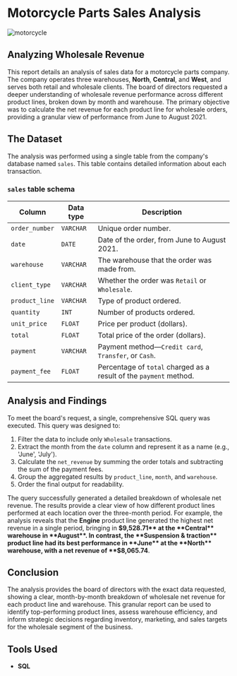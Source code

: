 # Motorcycle Parts Sales Analysis

![motorcycle](https://github.com/user-attachments/assets/4923eae3-9484-487a-8b0c-97ded8f8aa45)

## Analyzing Wholesale Revenue

This report details an analysis of sales data for a motorcycle parts company. The company operates three warehouses, **North**, **Central**, and **West**, and serves both retail and wholesale clients. The board of directors requested a deeper understanding of wholesale revenue performance across different product lines, broken down by month and warehouse.
The primary objective was to calculate the net revenue for each product line for wholesale orders, providing a granular view of performance from June to August 2021.

## The Dataset

The analysis was performed using a single table from the company's database named `sales`. This table contains detailed information about each transaction.

### `sales` table schema

| Column | Data type | Description |
|---|---|---|
| `order_number` | `VARCHAR` | Unique order number. |
| `date` | `DATE` | Date of the order, from June to August 2021. |
| `warehouse` | `VARCHAR` | The warehouse that the order was made from. |
| `client_type` | `VARCHAR` | Whether the order was `Retail` or `Wholesale`. |
| `product_line` | `VARCHAR` | Type of product ordered. |
| `quantity` | `INT` | Number of products ordered. |
| `unit_price` | `FLOAT` | Price per product (dollars). |
| `total` | `FLOAT` | Total price of the order (dollars). |
| `payment` | `VARCHAR` | Payment method—`Credit card`, `Transfer`, or `Cash`. |
| `payment_fee` | `FLOAT` | Percentage of `total` charged as a result of the `payment` method. |

## Analysis and Findings

To meet the board's request, a single, comprehensive SQL query was executed. This query was designed to:

1.  Filter the data to include only `Wholesale` transactions.
2.  Extract the month from the `date` column and represent it as a name (e.g., 'June', 'July').
3.  Calculate the `net_revenue` by summing the order totals and subtracting the sum of the payment fees.
4.  Group the aggregated results by `product_line`, `month`, and `warehouse`.
5.  Order the final output for readability.

The query successfully generated a detailed breakdown of wholesale net revenue. The results provide a clear view of how different product lines performed at each location over the three-month period.
For example, the analysis reveals that the **Engine** product line generated the highest net revenue in a single period, bringing in **$9,528.71** at the **Central** warehouse in **August**. In contrast, the **Suspension & traction** product line had its best performance in **June** at the **North** warehouse, with a net revenue of **$8,065.74**.

## Conclusion

The analysis provides the board of directors with the exact data requested, showing a clear, month-by-month breakdown of wholesale net revenue for each product line and warehouse. This granular report can be used to identify top-performing product lines, assess warehouse efficiency, and inform strategic decisions regarding inventory, marketing, and sales targets for the wholesale segment of the business.

## Tools Used

  * **SQL**
